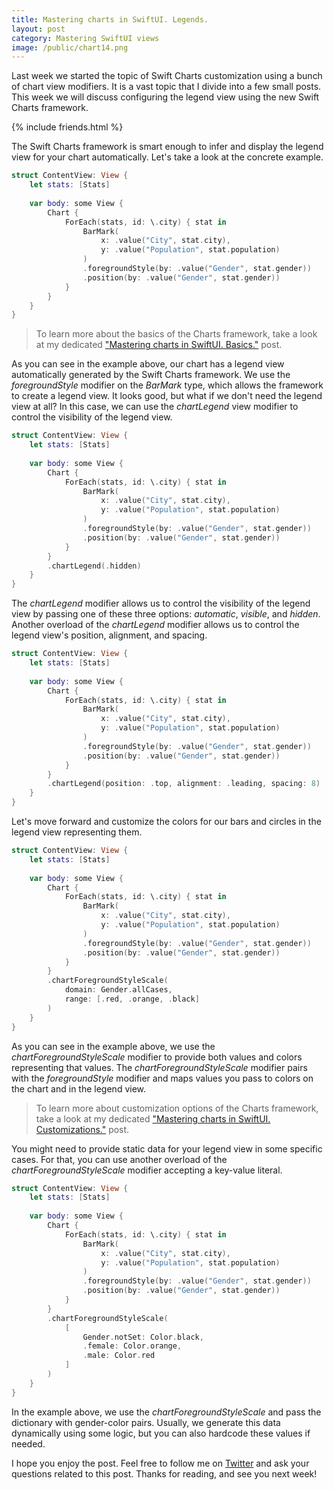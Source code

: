 ```yaml
---
title: Mastering charts in SwiftUI. Legends.
layout: post
category: Mastering SwiftUI views
image: /public/chart14.png
---
```


Last week we started the topic of Swift Charts customization using a bunch of chart view modifiers. It is a vast topic that I divide into a few small posts. This week we will discuss configuring the legend view using the new Swift Charts framework.

{% include friends.html %}

The Swift Charts framework is smart enough to infer and display the legend view for your chart automatically. Let's take a look at the concrete example.

```swift
struct ContentView: View {
    let stats: [Stats]
    
    var body: some View {
        Chart {
            ForEach(stats, id: \.city) { stat in
                BarMark(
                    x: .value("City", stat.city),
                    y: .value("Population", stat.population)
                )
                .foregroundStyle(by: .value("Gender", stat.gender))
                .position(by: .value("Gender", stat.gender))
            }
        }
    }
}
```

> To learn more about the basics of the Charts framework, take a look at my dedicated ["Mastering charts in SwiftUI. Basics."](/2023/01/10/mastering-charts-in-swiftui-basics/) post.

As you can see in the example above, our chart has a legend view automatically generated by the Swift Charts framework. We use the *foregroundStyle* modifier on the *BarMark* type, which allows the framework to create a legend view. It looks good, but what if we don't need the legend view at all? In this case, we can use the *chartLegend* view modifier to control the visibility of the legend view.

```swift
struct ContentView: View {
    let stats: [Stats]
    
    var body: some View {
        Chart {
            ForEach(stats, id: \.city) { stat in
                BarMark(
                    x: .value("City", stat.city),
                    y: .value("Population", stat.population)
                )
                .foregroundStyle(by: .value("Gender", stat.gender))
                .position(by: .value("Gender", stat.gender))
            }
        }
        .chartLegend(.hidden)
    }
}
```

The *chartLegend* modifier allows us to control the visibility of the legend view by passing one of these three options: *automatic*, *visible*, and *hidden*. Another overload of the *chartLegend* modifier allows us to control the legend view's position, alignment, and spacing.

```swift
struct ContentView: View {
    let stats: [Stats]
    
    var body: some View {
        Chart {
            ForEach(stats, id: \.city) { stat in
                BarMark(
                    x: .value("City", stat.city),
                    y: .value("Population", stat.population)
                )
                .foregroundStyle(by: .value("Gender", stat.gender))
                .position(by: .value("Gender", stat.gender))
            }
        }
        .chartLegend(position: .top, alignment: .leading, spacing: 8)
    }
}
```

Let's move forward and customize the colors for our bars and circles in the legend view representing them.

```swift
struct ContentView: View {
    let stats: [Stats]
    
    var body: some View {
        Chart {
            ForEach(stats, id: \.city) { stat in
                BarMark(
                    x: .value("City", stat.city),
                    y: .value("Population", stat.population)
                )
                .foregroundStyle(by: .value("Gender", stat.gender))
                .position(by: .value("Gender", stat.gender))
            }
        }
        .chartForegroundStyleScale(
            domain: Gender.allCases,
            range: [.red, .orange, .black]
        )
    }
}
```

As you can see in the example above, we use the *chartForegroundStyleScale* modifier to provide both values and colors representing that values. The *chartForegroundStyleScale* modifier pairs with the *foregroundStyle* modifier and maps values you pass to colors on the chart and in the legend view.

> To learn more about customization options of the Charts framework, take a look at my dedicated ["Mastering charts in SwiftUI. Customizations."](/2023/02/15/mastering-charts-in-swiftui-customizations/) post.

You might need to provide static data for your legend view in some specific cases. For that, you can use another overload of the *chartForegroundStyleScale* modifier accepting a key-value literal.

```swift
struct ContentView: View {
    let stats: [Stats]
    
    var body: some View {
        Chart {
            ForEach(stats, id: \.city) { stat in
                BarMark(
                    x: .value("City", stat.city),
                    y: .value("Population", stat.population)
                )
                .foregroundStyle(by: .value("Gender", stat.gender))
                .position(by: .value("Gender", stat.gender))
            }
        }
        .chartForegroundStyleScale(
            [
                Gender.notSet: Color.black,
                .female: Color.orange,
                .male: Color.red
            ]
        )
    }
}
```

In the example above, we use the *chartForegroundStyleScale* and pass the dictionary with gender-color pairs. Usually, we generate this data dynamically using some logic, but you can also hardcode these values if needed.

I hope you enjoy the post. Feel free to follow me on [Twitter](https://twitter.com/mecid) and ask your questions related to this post. Thanks for reading, and see you next week!
